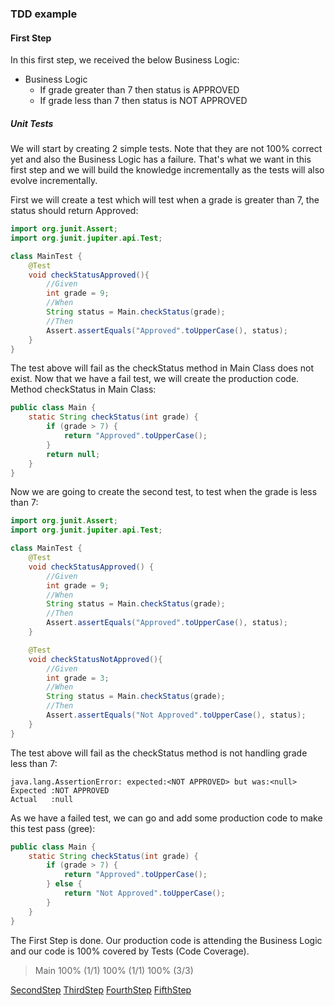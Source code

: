 ### TDD example
#### First Step
In this first step, we received the below Business Logic:
 
- Business Logic
    - If grade greater than 7 then status is APPROVED
    - If grade less than 7 then status is NOT APPROVED

##### Unit Tests
We will start by creating 2 simple tests. Note that they are not 100% correct yet and also the Business Logic has a failure.
That's what we want in this first step and we will build the knowledge incrementally as the tests will also evolve incrementally.

First we will create a test which will test when a grade is greater than 7, the status should return Approved:
```java
import org.junit.Assert;
import org.junit.jupiter.api.Test;

class MainTest {
    @Test
    void checkStatusApproved(){
        //Given
        int grade = 9;
        //When
        String status = Main.checkStatus(grade);
        //Then
        Assert.assertEquals("Approved".toUpperCase(), status);
    }
}
```

The test above will fail as the checkStatus method in Main Class does not exist.
Now that we have a fail test, we will create the production code. Method checkStatus in Main Class: 
```java
public class Main {
    static String checkStatus(int grade) {
        if (grade > 7) {
            return "Approved".toUpperCase();
        }
        return null;
    }
}
```

Now we are going to create the second test, to test when the grade is less than 7:

```java
import org.junit.Assert;
import org.junit.jupiter.api.Test;

class MainTest {
    @Test
    void checkStatusApproved() {
        //Given
        int grade = 9;
        //When
        String status = Main.checkStatus(grade);
        //Then
        Assert.assertEquals("Approved".toUpperCase(), status);
    }

    @Test
    void checkStatusNotApproved(){
        //Given
        int grade = 3;
        //When
        String status = Main.checkStatus(grade);
        //Then
        Assert.assertEquals("Not Approved".toUpperCase(), status);
    }
}
```

The test above will fail as the checkStatus method is not handling grade less than 7:

```
java.lang.AssertionError: expected:<NOT APPROVED> but was:<null>
Expected :NOT APPROVED
Actual   :null
```

As we have a failed test, we can go and add some production code to make this test pass (gree):

```java
public class Main {
    static String checkStatus(int grade) {
        if (grade > 7) {
            return "Approved".toUpperCase();
        } else {
            return "Not Approved".toUpperCase();
        }
    }
}
```

The First Step is done. 
Our production code is attending the Business Logic and our code is 100% covered by Tests (Code Coverage).

 > Main	100% (1/1)	100% (1/1)	100% (3/3)

[SecondStep](https://github.com/lghauth/tdd-example/blob/SecondStep/SecondStep.md)
[ThirdStep](https://github.com/lghauth/tdd-example/blob/ThirdStep/ThirdStep.md)
[FourthStep](https://github.com/lghauth/tdd-example/blob/FourthStep/FourthStep.md)
[FifthStep](https://github.com/lghauth/tdd-example/blob/FifthStep/FifthStep.md)
 